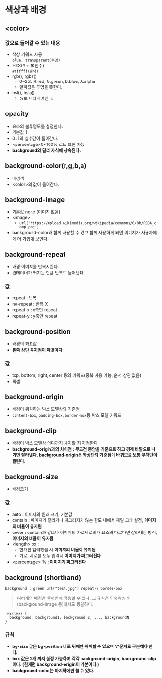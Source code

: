 # 색상과 배경

## &#60;color>  

### 값으로 들어갈 수 있는 내용
- 색상 키워드 사용   
`blue, transparent(투명)`  
- HEX(# + 16진수)  
`#ffffff(흰색)`
- rgb(), rgba()
  - 0~255 R:red, G:green, B:blue, A:alpha
  - 알파값은 투명을 뜻한다.
- hsl(), hsla()
  - %로 나타내어진다.

## opacity
- 요소의 불투명도를 설정한다.
- 기본값 1
- 0~1의 실수값이 들어간다.
- &#60;percentage>0~100% 로도 표현 가능
- **background와 달리 자식에 상속된다.**

## background-color(r,g,b,a)
- 배경색
- &#60;color>의 값이 들어간다.

## background-image
- 기본값 none (이미지 없음)
- &#60;image>
  - `url("https://upload.wikimedia.org/wikipedia/commons/0/0b/RGBA_comp.png")`
- background-color와 함께 사용할 수 있고 함께 사용하게 되면 이미지가 사용자에게 더 가깝게 보인다.



## background-repeat
- 배경 이미지를 반복시킨다.
- 컨테이너가 커지는 만큼 반복도 늘어난다
### 값
- repeat : 반복
- no-repeat : 반복 X
- repeat-x : x축만 repeat
- repeat-y : y축만 repeat

## background-position
- 배경의 좌표값
- **왼쪽 상단 꼭지점이 피벗이다**

### 값
- top, bottom, right, center 등의 키워드(중복 사용 가능, 순서 상관 없음)
- 픽셀

## background-origin
- 배경이 위치하는 박스 모델상의 기준점
- `content-box`, `padding-box`, `border-box`등 박스 모델 키워드

## background-clip
- 배경이 박스 모델상 어디까지 차지할 지 지정한다.
- **background-origin과의 차이점 : 무조건 중앙을 기준으로 하고 경계 바깥으로 나가면 잘라낸다. background-origin은 좌상단의 기준점이 바뀌므로 보통 우하단이 잘린다.**  

## background-size
- 배경크기
  
### 값
- auto : 이미지의 원래 크기, 기본값
- contain : 이미지가 잘리거나 찌그러지지 않는 한도 내에서 제일 크게 설정, **이미지의 비율이 유지됨**
- cover : contain과 같으나 이미지의 가로세로비가 요소와 다르다면 잘라내는 방식, **이미지의 비율이 유지됨**
- &#60;length> px : 
  - 한개만 입력했을 시 **이미지의 비율이 유지됨**
  - 가로, 세로를 모두 입력시 **이미지가 찌그러진다**
- &#60;percentage> % : **이미지가 찌그러진다**

## background (shorthand)
`background : green url("test.jpg") repeat-y border-box`
> 여러개의 배경을 한꺼번에 적용할 수 있다. 그 규칙은 단축속성 외(background-image 등)에서도 동일하다.
```
.myclass {
  background: background1, background 2, ..., backgroundN;
}
```

### 규칙
- **bg-size 값은 bg-position 바로 뒤에만 위치할 수 있으며 '/'문자로 구분해야 한다.**
- **box 값은 2개 까지 설정 가능하며 각각 background-origin, background-clip이다. (한개면 background-origin이 기본이다.)**
- **background-color는 마지막에만 쓸 수 있다.**
